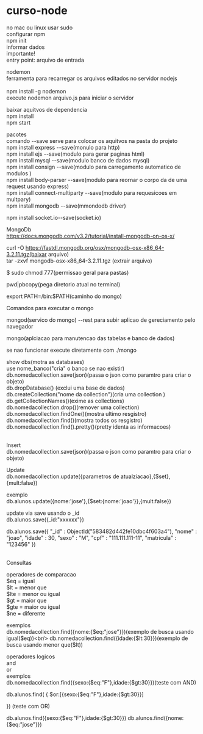 # curso-node
no mac ou linux usar sudo<br/> 
configurar npm <br/> 
npm init<br/> 
informar dados <br/> 
importante!<br/> 
entry point: arquivo de entrada <br/> 


nodemon<br/> 
ferramenta para recarregar os arquivos editados no servidor nodejs<br/>  
npm install -g nodemon <br/> 
execute nodemon arquivo.js para iniciar o servidor <br/> 


baixar aquitvos de dependencia <br/> 
npm install<br/> 
npm start<br/> 


pacotes<br/> 
comando --save serve para colocar os aquitvos na pasta do projeto <br/> 
npm install express --save(monulo para http) <br/> 
npm install ejs --save(modulo para gerar paginas html)<br/> 
npm install mysql --save(modulo banco de dados mysql)<br/> 
npm install consign --save(modulo para carregamento automatico de modulos )<br/> 
npm install body-parser --save(modulo para reornar o corpo da de uma request usando 
express)<br/> 
npm install connect-multiparty --save(modulo para requesicoes em multpary)<br/>
npm install mongodb --save(mmondodb driver)<br/>

npm install socket.io--save(socket.io)<br/>


MongoDb<br/>
https://docs.mongodb.com/v3.2/tutorial/install-mongodb-on-os-x/<br/>

curl -O https://fastdl.mongodb.org/osx/mongodb-osx-x86_64-3.2.11.tgz(baixar arquivo)<br/>
tar -zxvf mongodb-osx-x86_64-3.2.11.tgz (extrair arquivo)<br/>

$ sudo chmod 777(permissao geral para pastas)<br/>

pwd|pbcopy(pega diretorio atual no terminal)<br/>

export PATH=<mongodb-install-directory>/bin:$PATH(caminho do mongo)<br/>

Comandos para executar o mongo

mongod(servico do mongo) --rest para subir aplicao de gereciamento pelo navegador<br/> 

mongo(aplciacao para manutencao das tabelas e banco de dados)<br/> 

se nao funcionar execute diretamente com ./mongo<br/>


show dbs(motra as databases)<br/>
use nome_banco("cria" o banco se nao existir) <br/>
db.nomedacollection.save(json)(passa o json como paramtro para criar o objeto)<br/>
db.dropDatabase() (exclui uma base de dados)<br/>
db.createCollection("nome da collection")(cria uma collection )<br/>
db.getCollectionNames()(exime as collections)<br/>
db.nomedacollection.drop()(remover uma collection)<br/>
db.nomedacollection.findOne()(mostra ultimo resgistro)<br/>
db.nomedacollection.find()(mostra todos os resgistro)<br/>
db.nomedacollection.find().pretty()(pretty identa as informacoes)<br/>


<br/>
Insert<br/>
db.nomedacollection.save(json)(passa o json como paramtro para criar o objeto)<br/>


Update<br/>
db.nomedacollection.update({parametros de atualziacao},{$set},{mult:false})<br/>



exemplo<br/>
db.alunos.update({nome:'jose'},{$set:{nome:'joao'}},{mult:false})<br/>


update via save usando o _id<br/>
db.alunos.save({_id:"xxxxxx"})<br/>

db.alunos.save({
	"_id" : ObjectId("583482d442fe10dbc4f603a4"),
	"nome" : "joao",
	"idade" : 30,
	"sexo" : "M",
	"cpf" : "111.111.111-11",
	"matricula" : "123456"
})

<br/>
Consultas<br/>

operadores de comparacao<br/>
$eq = igual<br/>
$lt = menor que<br/>
$lte = menor ou igual<br/>
$gt = maior que<br/>
$gte = maior ou igual<br/>
$ne = diferente<br/>

exemplos<br/>
db.nomedacollection.find({nome:{$eq:"jose"}})(exemplo de busca usando igual($eq))<br/>
db.nomedacollection.find({idade:{$lt:30}})(exemplo de busca usando menor que($lt))<br/>


operadores logicos<br/>
and<br/>
or<br/>
exemplos<br/>
db.nomedacollection.find({sexo:{$eq:"F"},idade:{$gt:30}})(teste com AND)<br/>

db.alunos.find(
{
	$or:[{sexo:{$eq:"F"},idade:{$gt:30}}]

}) (teste com OR)<br/>

db.alunos.find({sexo:{$eq:"F"},idade:{$gt:30}})
db.alunos.find({nome:{$eq:"jose"}})
